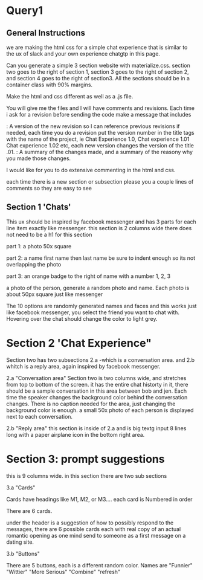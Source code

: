 # Query1
## General Instructions
we are making the html css for a simple chat experience that is similar to the ux of slack and your own experience chatgtp in this page.

Can you generate a simple 3 section website with materialize.css. section two goes to the right of section 1, section 3 goes to the right of section 2, and section 4 goes to the right of section3. All the sections should be in a container class with 90% margins.

Make the html and css different as well as a .js file.

You will give me the files and I will have comments and revisions. Each time i ask for a revision before sending the code make a message that includes

: A version of the new revision so I can reference previous revisions if needed, each time you do a revision put the version number in the title tags with the name of the project, ie Chat Experience 1.0, Chat experience 1.01 Chat experience 1.02 etc, each new version changes the version of the title .01. 
: A summary of the changes made, and a summary of the reasony why you made those changes.


 I would like for you to do extensive commenting in the html and css.

 each time there is a new section or subsection please you a couple lines of comments so they are easy to see

## Section 1 'Chats'
This ux should be inspired  by facebook messenger and has 3 parts for each line item exactly like messenger.
this section is 2 columns wide
there does not need to be a h1 for this section

part 1: a photo 50x square

part 2: a name first name then last name be sure to indent enough so its not overlapping the photo

part 3: an orange badge to the right of name with a number 1, 2, 3

a photo of the person, generate a random photo and name. Each photo is about 50px square just like messenger

 The 10 options are randomly generated names and faces and this works just like facebook messenger, you select the friend you want to chat with. Hovering over the chat should change the color to light grey.



# Section 2 'Chat Experience"
Section two has two subsections 2.a -which is a conversation area. and 2.b whitch is a reply area, again inspired by facebook messenger.

2.a "Conversation area"
Section two is two columns wide, and stretches from top to bottom of the screen. it has the entire chat historty in it, there should be a sample conversation in this area between bob and jen. Each time the speaker changes the background color behind the conversation changes. There is no caption needed for the area, just changing the background color is enough. a small 50x photo of each person is displayed next to each conversation.

2.b "Reply area"
this section is inside of 2.a and is big textg input 8 lines long with a paper airplane icon in the bottom right area.

# Section 3: prompt suggestions
this is 9 columns wide.
in this section there are two sub sections

3.a "Cards"

Cards have headings like M1, M2, or M3.... each card is Numbered in order

There are 6 cards.

under the header is a suggestion of how to possibly respond to the messages, there are 6 possible cards each with real copy of an actual romantic opening as one mind send to someone as a first message  on a dating site.

3.b "Buttons"

There are 5 buttons, each is a different random color. Names are "Funnier" "Wittier" "More Serious" "Combine" "refresh"

